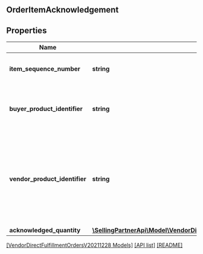 ## OrderItemAcknowledgement

## Properties

Name | Type | Description | Notes
------------ | ------------- | ------------- | -------------
**item_sequence_number** | **string** | Line item sequence number for the item. |
**buyer_product_identifier** | **string** | Buyer&#39;s standard identification number (ASIN) of an item. | [optional]
**vendor_product_identifier** | **string** | The vendor selected product identification of the item. Should be the same as was provided in the purchase order. | [optional]
**acknowledged_quantity** | [**\SellingPartnerApi\Model\VendorDirectFulfillmentOrdersV20211228\ItemQuantity**](ItemQuantity.md) |  |

[[VendorDirectFulfillmentOrdersV20211228 Models]](../) [[API list]](../../Api) [[README]](../../../README.md)
